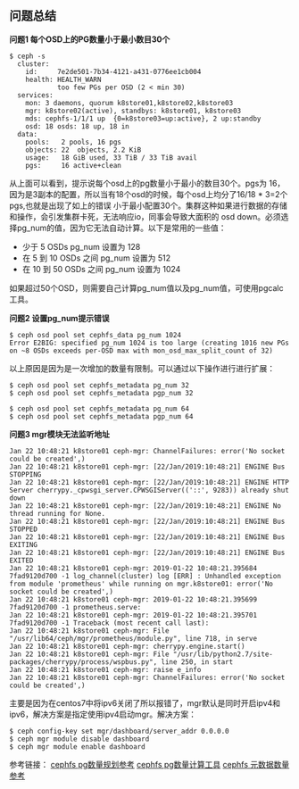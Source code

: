 ## 问题总结

**问题1 每个OSD上的PG数量小于最小数目30个**
```
$ ceph -s
  cluster:
    id:     7e2de501-7b34-4121-a431-0776ee1cb004
    health: HEALTH_WARN
            too few PGs per OSD (2 < min 30)
  services:
    mon: 3 daemons, quorum k8store01,k8store02,k8store03
    mgr: k8store02(active), standbys: k8store01, k8store03
    mds: cephfs-1/1/1 up  {0=k8store03=up:active}, 2 up:standby
    osd: 18 osds: 18 up, 18 in
  data:
    pools:   2 pools, 16 pgs
    objects: 22  objects, 2.2 KiB
    usage:   18 GiB used, 33 TiB / 33 TiB avail
    pgs:     16 active+clean
```
从上面可以看到，提示说每个osd上的pg数量小于最小的数目30个。pgs为 16，因为是3副本的配置，所以当有18个osd的时候，每个osd上均分了16/18 * 3=2个pgs,也就是出现了如上的错误 小于最小配置30个。集群这种如果进行数据的存储和操作，会引发集群卡死，无法响应io，同事会导致大面积的 osd down。必须选择pg_num的值，因为它无法自动计算。以下是常用的一些值：
 * 少于 5 OSDs pg_num 设置为 128
 * 在 5 到 10 OSDs 之间 pg_num 设置为 512
 * 在 10 到 50 OSDs 之间 pg_num 设置为 1024

如果超过50个OSD，则需要自己计算pg_num值以及pg_num值，可使用pgcalc工具。

**问题2 设置pg_num提示错误**
```
$ ceph osd pool set cephfs_data pg_num 1024
Error E2BIG: specified pg_num 1024 is too large (creating 1016 new PGs on ~8 OSDs exceeds per-OSD max with mon_osd_max_split_count of 32)
```
以上原因是因为是一次增加的数量有限制。可以通过以下操作进行进行扩展：
```
$ ceph osd pool set cephfs_metadata pg_num 32
$ ceph osd pool set cephfs_metadata pgp_num 32

$ ceph osd pool set cephfs_metadata pg_num 64
$ ceph osd pool set cephfs_metadata pgp_num 64
```
**问题3 mgr模块无法监听地址**
```
Jan 22 10:48:21 k8store01 ceph-mgr: ChannelFailures: error('No socket could be created',)
Jan 22 10:48:21 k8store01 ceph-mgr: [22/Jan/2019:10:48:21] ENGINE Bus STOPPING
Jan 22 10:48:21 k8store01 ceph-mgr: [22/Jan/2019:10:48:21] ENGINE HTTP Server cherrypy._cpwsgi_server.CPWSGIServer(('::', 9283)) already shut down
Jan 22 10:48:21 k8store01 ceph-mgr: [22/Jan/2019:10:48:21] ENGINE No thread running for None.
Jan 22 10:48:21 k8store01 ceph-mgr: [22/Jan/2019:10:48:21] ENGINE Bus STOPPED
Jan 22 10:48:21 k8store01 ceph-mgr: [22/Jan/2019:10:48:21] ENGINE Bus EXITING
Jan 22 10:48:21 k8store01 ceph-mgr: [22/Jan/2019:10:48:21] ENGINE Bus EXITED
Jan 22 10:48:21 k8store01 ceph-mgr: 2019-01-22 10:48:21.395684 7fad9120d700 -1 log_channel(cluster) log [ERR] : Unhandled exception from module 'prometheus' while running on mgr.k8store01: error('No socket could be created',)
Jan 22 10:48:21 k8store01 ceph-mgr: 2019-01-22 10:48:21.395699 7fad9120d700 -1 prometheus.serve:
Jan 22 10:48:21 k8store01 ceph-mgr: 2019-01-22 10:48:21.395701 7fad9120d700 -1 Traceback (most recent call last):
Jan 22 10:48:21 k8store01 ceph-mgr: File "/usr/lib64/ceph/mgr/prometheus/module.py", line 718, in serve
Jan 22 10:48:21 k8store01 ceph-mgr: cherrypy.engine.start()
Jan 22 10:48:21 k8store01 ceph-mgr: File "/usr/lib/python2.7/site-packages/cherrypy/process/wspbus.py", line 250, in start
Jan 22 10:48:21 k8store01 ceph-mgr: raise e_info
Jan 22 10:48:21 k8store01 ceph-mgr: ChannelFailures: error('No socket could be created',)
```
主要是因为在centos7中将ipv6关闭了所以报错了，mgr默认是同时开启ipv4和ipv6，解决方案是指定使用ipv4启动mgr。解决方案：
```
$ ceph config-key set mgr/dashboard/server_addr 0.0.0.0
$ ceph mgr module disable dashboard
$ ceph mgr module enable dashboard
```
参考链接：
[cephfs pg数量规划参考](http://docs.ceph.com/docs/mimic/rados/operations/placement-groups/)
[cephfs pg数量计算工具](http://docs.ceph.com/docs/mimic/rados/operations/placement-groups/)
[cephfs 元数据数量参考](https://ceph.com/planet/cephfs-ideal-pg-ratio-between-metadata-and-data-pools/)
